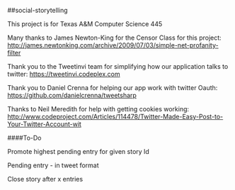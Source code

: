 ##social-storytelling

This project is for Texas A&M Computer Science 445


Many thanks to James Newton-King for the Censor Class for this project:
http://james.newtonking.com/archive/2009/07/03/simple-net-profanity-filter

Thank you to the Tweetinvi team for simplifying how our application talks to twitter:
https://tweetinvi.codeplex.com

Thank you to Daniel Crenna for helping our app work with twitter Oauth:
https://github.com/danielcrenna/tweetsharp

Thanks to Neil Meredith for help with getting cookies working:
http://www.codeproject.com/Articles/114478/Twitter-Made-Easy-Post-to-Your-Twitter-Account-wit

####To-Do

Promote highest pending entry for given story Id

Pending entry - in tweet format

Close story after x entries
